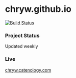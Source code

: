 # chryw.github.io
[![Build Status](https://travis-ci.org/chryw/chryw.github.io.svg?branch=master)](https://travis-ci.org/chryw/chryw.github.io)

### Project Status
Updated weekly

### Live
[chryw.catenology.com](http://chryw.catenology.com)
